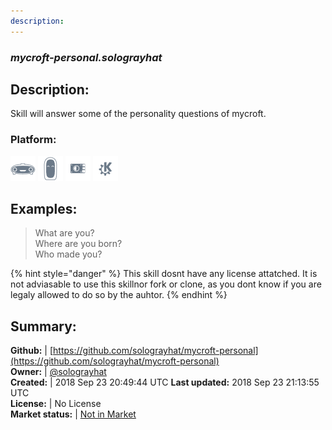 ```yaml
---
description: 
---
```


### _mycroft-personal.solograyhat_  
## Description:  
Skill will answer some of the personality questions of mycroft.  
### Platform:  
 ![Mark I](../.gitbook/assets/mark-1-icon.png)  ![Mark II](../.gitbook/assets/mark-2-icon.png)  ![Picroft](../.gitbook/assets/picroft-icon.png)  ![plasmoid](../.gitbook/assets/kde.png)   
  
## Examples:  
> What are you?  
> Where are you born?  
> Who made you?  
  
{% hint style="danger" %}
This skill dosnt have any license attatched. It is not adviasable to use this skillnor fork or clone, as you dont know if you are legaly allowed to do so by the auhtor.
{% endhint %}
  
## Summary:  
**Github:** | [https://github.com/solograyhat/mycroft-personal](https://github.com/solograyhat/mycroft-personal)  
**Owner:** | [@solograyhat](https://github.com/solograyhat)  
**Created:** | 2018 Sep 23 20:49:44 UTC  **Last updated:** 2018 Sep 23 21:13:55 UTC  
**License:** | No License  
**Market status:** | [Not in Market](https://market.mycroft.ai/skill/)  
